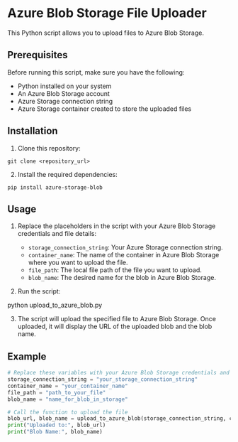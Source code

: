 # Azure Blob Storage File Uploader

This Python script allows you to upload files to Azure Blob Storage.

## Prerequisites

Before running this script, make sure you have the following:

- Python installed on your system
- An Azure Blob Storage account
- Azure Storage connection string
- Azure Storage container created to store the uploaded files

## Installation

1. Clone this repository:

```
git clone <repository_url>
```

2. Install the required dependencies:

```
pip install azure-storage-blob
```

## Usage

1. Replace the placeholders in the script with your Azure Blob Storage credentials and file details:

   - `storage_connection_string`: Your Azure Storage connection string.
   - `container_name`: The name of the container in Azure Blob Storage where you want to upload the file.
   - `file_path`: The local file path of the file you want to upload.
   - `blob_name`: The desired name for the blob in Azure Blob Storage.

2. Run the script:

python upload_to_azure_blob.py


3. The script will upload the specified file to Azure Blob Storage. Once uploaded, it will display the URL of the uploaded blob and the blob name.

## Example

```python
# Replace these variables with your Azure Blob Storage credentials and file details
storage_connection_string = "your_storage_connection_string"
container_name = "your_container_name"
file_path = "path_to_your_file"
blob_name = "name_for_blob_in_storage"

# Call the function to upload the file
blob_url, blob_name = upload_to_azure_blob(storage_connection_string, container_name, file_path, blob_name)
print("Uploaded to:", blob_url)
print("Blob Name:", blob_name)
```

